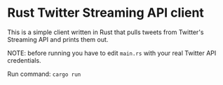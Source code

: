 Rust Twitter Streaming API client
=================================

This is a simple client written in Rust that pulls tweets from Twitter's Streaming API and prints them out.

NOTE: before running you have to edit `main.rs` with your real Twitter API credentials.

Run command: `cargo run`
